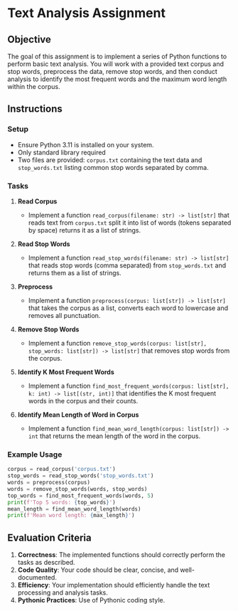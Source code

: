# Text Analysis Assignment

## Objective
The goal of this assignment is to implement a series of Python functions to perform basic text analysis. You will work with a provided text corpus and stop words, preprocess the data, remove stop words, and then conduct analysis to identify the most frequent words and the maximum word length within the corpus.

## Instructions

### Setup
- Ensure Python 3.11 is installed on your system.
- Only standard library required
- Two files are provided: `corpus.txt` containing the text data and `stop_words.txt` listing common stop words separated by comma.

### Tasks

1. **Read Corpus**
   - Implement a function `read_corpus(filename: str) -> list[str]` that reads text from `corpus.txt` split it into list of words (tokens separated by space) returns it as a list of strings.

2. **Read Stop Words**
   - Implement a function `read_stop_words(filename: str) -> list[str]` that reads stop words (comma separated) from `stop_words.txt` and returns them as a list of strings.

3. **Preprocess**
   - Implement a function `preprocess(corpus: list[str]) -> list[str]` that takes the corpus as a list, converts each word to lowercase and removes all punctuation.

4. **Remove Stop Words**
   - Implement a function `remove_stop_words(corpus: list[str], stop_words: list[str]) -> list[str]` that removes stop words from the corpus.

5. **Identify K Most Frequent Words**
   - Implement a function `find_most_frequent_words(corpus: list[str], k: int) -> list[(str, int)]` that identifies the K most frequent words in the corpus and their counts.

6. **Identify Mean Length of Word in Corpus**
   - Implement a function `find_mean_word_length(corpus: list[str]) -> int` that returns the mean length of the word in the corpus.

### Example Usage

```python
corpus = read_corpus('corpus.txt')
stop_words = read_stop_words('stop_words.txt')
words = preprocess(corpus)
words = remove_stop_words(words, stop_words)
top_words = find_most_frequent_words(words, 5)
print(f'Top 5 words: {top_words}')
mean_length = find_mean_word_length(words)
print(f'Mean word length: {max_length}')
```

## Evaluation Criteria
1. **Correctness**: The implemented functions should correctly perform the tasks as described.
2. **Code Quality**: Your code should be clear, concise, and well-documented.
3. **Efficiency**: Your implementation should efficiently handle the text processing and analysis tasks.
4. **Pythonic Practices**: Use of Pythonic coding style.
